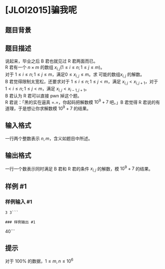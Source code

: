 # [JLOI2015]骗我呢

## 题目背景



## 题目描述

说起来，毕业之后 B 君也就见过 R 君两面而已。  
R 君有一个 $n \times m$ 的数组 $x_{i,j}(1 \le i \le n; 1 \le j \le m)$。  
对于 $1 \le i \le n; 1 \le j \le m$，满足$0 \le x_{i,j} \le m$。求 可能的数组$x_{i,j}$ 的解数。  
B 君觉得限制太宽松，还要求对于 $1 \le i \le n; 1 \le j<m$，满足 $x_{i,j} <x_{i,j+1}$，对于$1 <i \le n; 1 \le j<m$，满足 $x_{i,j} <x_{i-1,j+1}$。  
B 君认为 R 君可以直接 pwn 掉这个题。  
R 君说：「黑的实在逼真 =.=，你起码把解数模 $10^9+7$ 吧。」B 君觉得 R 君说的有道理，于是想让你求解数模 $10^9+7$ 的结果。


## 输入格式

一行两个整数表示 $n, m$，含义如题目中所述。


## 输出格式

一行一个数表示同时满足 B 君和 R 君的条件 $x_{i,j}$ 的解数，模 $10^9+7$ 的结果。


## 样例 #1

### 样例输入 #1
```
3 3```

### 样例输出 #1

```
40```

## 提示

对于 $100\%$ 的数据，$1 \leq m, n \leq 10^6$


